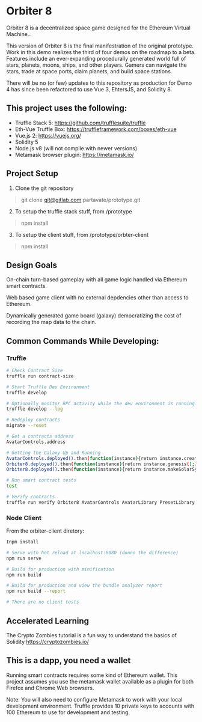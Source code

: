 # Orbiter 8

Orbiter 8 is a decentralized space game designed for the Ethereum Virtual Machine..

This version of Orbiter 8 is the final manifestration of the original prototype. Work in this demo realizes the third of four demos on the roadmap to a beta. Features include an ever-expanding procedurally generated world full of stars, planets, moons, ships, and other players. Gamers can navigate the stars, trade at space ports, claim planets, and build space stations. 

There will be no (or few) updates to this repository as production for Demo 4 has since been refactored to use Vue 3, EhtersJS, and Solidity 8.

## This project uses the following:

 - Truffle Stack 5: https://github.com/trufflesuite/truffle
 - Eth-Vue Truffle Box: https://truffleframework.com/boxes/eth-vue
 - Vue.js 2: https://vuejs.org/
 - Solidity 5
 - Node.js v8 (will not compile with newer versions)
 - Metamask browser plugin: https://metamask.io/


## Project Setup

1. Clone the git repository
  > git clone git@gitlab.com:partavate/prototype.git
2. To setup the truffle stack stuff, from /prototype
  > npm install
3. To setup the client stuff, from /prototype/orbter-client
  > npm install


## Design Goals

On-chain turn-based gameplay with all game logic handled via Ethereum smart contracts.

Web based game client with no external depdencies other than access to Ethereum.

Dynamically generated game board (galaxy) democratizing the cost of recording the map data to the chain.


## Common Commands While Developing:

### Truffle

``` bash
# Check Contract Size
truffle run contract-size

# Start Truffle Dev Environment
truffle develop

# Optionally monitor RPC activity while the dev environment is running:
truffle develop --log

# Redeploy contracts
migrate --reset

# Get a contracts address
AvatarControls.address

# Getting the Galaxy Up and Running
AvatarControls.deployed().then(function(instance){return instance.createAvatar('The Federation');})
Orbiter8.deployed().then(function(instance){return instance.genesis();})
Orbiter8.deployed().then(function(instance){return instance.makeSolarSystem();})

# Run smart contract tests
test

# Verify contracts
truffle run verify Orbiter8 AvatarControls AvatarLibrary PresetLibrary StarSystemLibrary PlanetLibrary ShipTokens PlanetTokens Credits --network arbitrumTest

```

### Node Client

From the orbiter-client diretory:

``` bash
Inpm install

# Serve with hot reload at localhost:8080 (donno the difference)
npm run serve

# Build for production with minification
npm run build

# Build for production and view the bundle analyzer report
npm run build --report

# There are no client tests
```


## Accelerated Learning

The Crypto Zombies tutorial is a fun way to understand the basics of Solidity
https://cryptozombies.io/


## This is a dapp, you need a wallet

Running smart contracts requires some kind of Ethereum wallet. This project assumes you use the metamask wallet available as a plugin for both Firefox and Chrome Web browsers.

Note: You will also need to configure Metamask to work with your local development
environment. Truffle provides 10 private keys to accounts with 100 Ethereum to use for development and testing.
